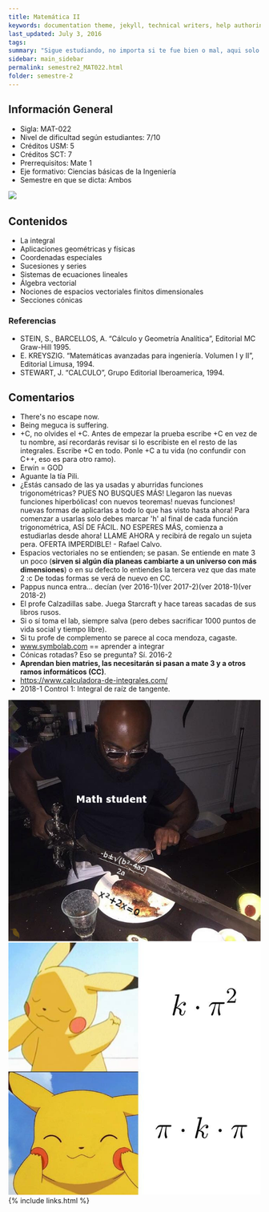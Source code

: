 ```yaml
---
title: Matemática II
keywords: documentation theme, jekyll, technical writers, help authoring tools, hat replacements
last_updated: July 3, 2016
tags:
summary: "Sigue estudiando, no importa si te fue bien o mal, aqui solo la wea va de mal en peor. Los que se confían reprueban creyendo que les irá bien igual."
sidebar: main_sidebar
permalink: semestre2_MAT022.html
folder: semestre-2
---
```


## Información General 

* Sigla: MAT-022
* Nivel de dificultad según estudiantes: 7/10
* Créditos USM: 5
* Créditos SCT: 7
* Prerrequisitos: Mate 1
* Eje formativo: Ciencias básicas de la Ingeniería 
* Semestre en que se dicta: Ambos

<img id="right-img" src="{{ site.baseurl }}/images/semestre-2/la_vaca.jpg">

## Contenidos

* La integral
* Aplicaciones geométricas y físicas
* Coordenadas especiales 
* Sucesiones y series
* Sistemas de ecuaciones lineales
* Álgebra vectorial
* Nociones de espacios vectoriales finitos dimensionales
* Secciones cónicas 

### Referencias

* STEIN, S., BARCELLOS, A. “Cálculo y Geometría Analítica”, Editorial MC Graw-Hill 1995. 
* E. KREYSZIG. “Matemáticas avanzadas para ingeniería. Volumen I y II”, Editorial Limusa, 1994. 
* STEWART, J.   “CALCULO”, Grupo Editorial Iberoamerica,  1994.

## Comentarios 

* There's no escape now.
* Being meguca is suffering.
* +C, no olvides el +C. Antes de empezar la prueba escribe +C en vez de tu nombre, así recordarás revisar si lo escribiste en el resto de las integrales. Escribe +C en todo. Ponle +C a tu vida (no confundir con C++, eso es para otro ramo).
* Erwin = GOD
* Aguante la tía Pili.
* ¿Estás cansado de las ya usadas y aburridas funciones trigonométricas? PUES NO BUSQUES MÁS! Llegaron las nuevas funciones hiperbólicas! con nuevos teoremas! nuevas funciones! nuevas formas de aplicarlas a todo lo que has visto hasta ahora! Para comenzar a usarlas solo debes marcar 'h' al final de cada función trigonométrica, ASÍ DE FÁCIL. NO ESPERES MÁS, comienza a estudiarlas desde ahora! LLAME AHORA y recibirá de regalo un sujeta pera. OFERTA IMPERDIBLE! - Rafael Calvo.
* Espacios vectoriales no se entienden; se pasan. Se entiende en mate 3 un poco (**sirven si algún día planeas cambiarte a un universo con más dimensiones**) o en su defecto lo entiendes la tercera vez que das mate 2 :c De todas formas se verá de nuevo en CC. 
* Pappus nunca entra... decían (ver 2016-1)(ver 2017-2)(ver 2018-1)(ver 2018-2)
* El profe Calzadillas sabe. Juega Starcraft y hace tareas sacadas de sus libros rusos.
* Si o sí toma el lab, siempre salva (pero debes sacrificar 1000 puntos de vida social y tiempo libre).
* Si tu profe de complemento se parece al coca mendoza, cagaste.
* www.symbolab.com == aprender a integrar
* Cónicas rotadas? Eso se pregunta? Sí. 2016-2
* **Aprendan bien matries, las necesitarán si pasan a mate 3 y a otros ramos informáticos (CC)**.
* https://www.calculadora-de-integrales.com/
* 2018-1 Control 1: Integral de raíz de tangente.
<img src="images/semestre-2/cuadratica.jpg" alt="collapse" height="auto">
<img src="images/semestre-2/pi_k_pi.jpg" alt="collapse" height="auto">
{% include links.html %}
